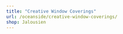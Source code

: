 ```yaml
---
title: "Creative Window Coverings"
url: /oceanside/creative-window-coverings/
shop: Jalousien
---
```


